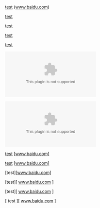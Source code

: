 [test] (www.baidu.com)

[test](www.baidu.com)

[test]( www.baidu.com )

[test](  www.baidu.com )

[test](  www.baidu.com  )

![test](  www.baidu.com  )

![test](  www.baidu.com  "test_title")

[test] [www.baidu.com]

[test]  [www.baidu.com]

[test][www.baidu.com]

[test][ www.baidu.com ]

[test][  www.baidu.com ]

[ test ][  www.baidu.com ]

[test]:  www.baidu.com

[test]:  www.baidu.com "test"

[test]:  www.baidu.com 'test'

[test]:  www.baidu.com  (test)

